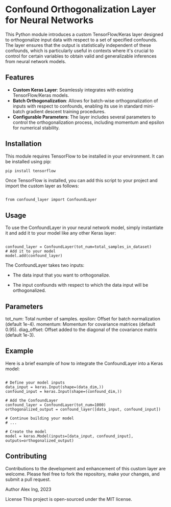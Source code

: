 # Confound Orthogonalization Layer for Neural Networks

This Python module introduces a custom TensorFlow/Keras layer designed to orthogonalize input data with respect to a set of specified confounds. The layer ensures that the output is statistically independent of these confounds, which is particularly useful in contexts where it's crucial to control for certain variables to obtain valid and generalizable inferences from neural network models.

## Features

- **Custom Keras Layer**: Seamlessly integrates with existing TensorFlow/Keras models.
- **Batch Orthogonalization**: Allows for batch-wise orthogonalization of inputs with respect to confounds, enabling its use in standard mini-batch gradient descent training procedures.
- **Configurable Parameters**: The layer includes several parameters to control the orthogonalization process, including momentum and epsilon for numerical stability.

## Installation

This module requires TensorFlow to be installed in your environment. It can be installed using pip:

```bash
pip install tensorflow
```

Once TensorFlow is installed, you can add this script to your project and import the custom layer as follows:


~~~

from confound_layer import ConfoundLayer

~~~

## Usage

To use the ConfoundLayer in your neural network model, simply instantiate it and add it to your model like any other Keras layer:

```

confound_layer = ConfoundLayer(tot_num=total_samples_in_dataset)
# Add it to your model
model.add(confound_layer)

```

The ConfoundLayer takes two inputs:

- The data input that you want to orthogonalize.

- The input confounds with respect to which the data input will be orthogonalized.

## Parameters

tot_num: Total number of samples.
epsilon: Offset for batch normalization (default 1e-4).
momentum: Momentum for covariance matrices (default 0.95).
diag_offset: Offset added to the diagonal of the covariance matrix (default 1e-3).

## Example
Here is a brief example of how to integrate the ConfoundLayer into a Keras model:

~~~

# Define your model inputs
data_input = keras.Input(shape=(data_dim,))
confound_input = keras.Input(shape=(confound_dim,))

# Add the ConfoundLayer
confound_layer = ConfoundLayer(tot_num=1000)
orthogonalized_output = confound_layer([data_input, confound_input])

# Continue building your model
# ...

# Create the model
model = keras.Model(inputs=[data_input, confound_input], outputs=orthogonalized_output)

~~~

## Contributing

Contributions to the development and enhancement of this custom layer are welcome. Please feel free to fork the repository, make your changes, and submit a pull request.

Author
Alex Ing, 2023

License
This project is open-sourced under the MIT license.
